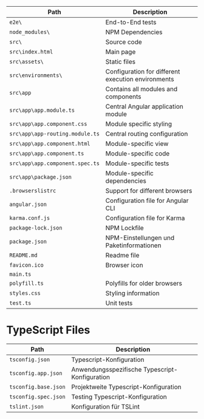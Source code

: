 | Path                            | Description                                        |
| ------------------------------- | -------------------------------------------------- |
| `e2e\`                          | End-to-End tests                                   |
| `node_modules\`                 | NPM Dependencies                                   |
| `src\`                          | Source code                                        |
| `src\index.html`                | Main page                                          |
| `src\assets\`                   | Static files                                       |
| `src\environments\`             | Configuration for different execution environments |
| `src\app`                       | Contains all modules and components                |
| `src\app\app.module.ts`         | Central Angular application module                 |
| `src\app\app.component.css`     | Module specific styling                            |
| `src\app\app-routing.module.ts` | Central routing configuration                      |
| `src\app\app.component.html`    | Module-specific view                               |
| `src\app\app.component.ts`      | Module-specific code                               |
| `src\app\app.component.spec.ts` | Module-specific tests                              |
| `src\app\package.json`          | Module-specific dependencies                       |
| `.browserslistrc`               | Support for different browsers                     |
| `angular.json`                  | Configuration file for Angular CLI                 |
| `karma.conf.js`                 | Configuration file for Karma                       |
| `package-lock.json`             | NPM Lockfile                                       |
| `package.json`                  | NPM-Einstellungen und Paketinformationen           |
| `README.md`                     | Readme file                                        |
| `favicon.ico`                   | Browser icon                                       |
| `main.ts`                       |                                                    |
| `polyfill.ts`                   | Polyfills for older browsers                       |
| `styles.css`                    | Styling information                                |
| `test.ts`                       | Unit tests                                         |

# TypeScript Files

| Path                 | Description                                    |
| -------------------- | ---------------------------------------------- |
| `tsconfig.json`      | Typescript-Konfiguration                       |
| `tsconfig.app.json`  | Anwendungsspezifische Typescript-Konfiguration |
| `tsconfig.base.json` | Projektweite Typescript-Konfiguration          |
| `tsconfig.spec.json` | Testing Typescript-Konfiguration               |
| `tslint.json`        | Konfiguration für TSLint                       |
